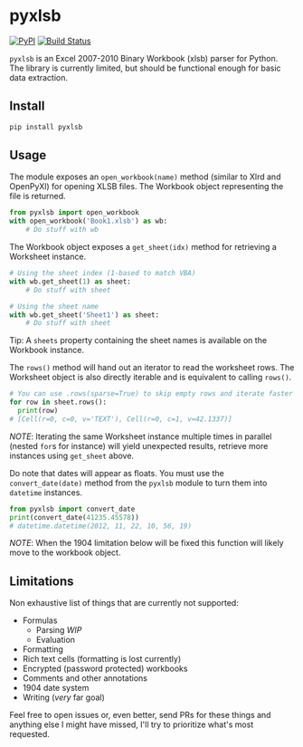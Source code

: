 pyxlsb
======

[![PyPI](https://img.shields.io/pypi/v/pyxlsb.svg)](https://pypi.python.org/pypi/pyxlsb)
[![Build Status](https://travis-ci.org/wwwiiilll/pyxlsb.svg?branch=master)](https://travis-ci.org/wwwiiilll/pyxlsb)

`pyxlsb` is an Excel 2007-2010 Binary Workbook (xlsb) parser for Python.
The library is currently limited, but should be functional enough for basic
data extraction.

Install
-------

```bash
pip install pyxlsb
```

Usage
-----

The module exposes an `open_workbook(name)` method (similar to Xlrd and
OpenPyXl) for opening XLSB files. The Workbook object representing the file is
returned.

```python
from pyxlsb import open_workbook
with open_workbook('Book1.xlsb') as wb:
    # Do stuff with wb
```

The Workbook object exposes a `get_sheet(idx)` method for retrieving a
Worksheet instance.

```python
# Using the sheet index (1-based to match VBA)
with wb.get_sheet(1) as sheet:
    # Do stuff with sheet

# Using the sheet name
with wb.get_sheet('Sheet1') as sheet:
    # Do stuff with sheet
```

Tip: A `sheets` property containing the sheet names is available on the
Workbook instance.

The `rows()` method will hand out an iterator to read the worksheet rows. The
Worksheet object is also directly iterable and is equivalent to calling
`rows()`.

```python
# You can use .rows(sparse=True) to skip empty rows and iterate faster
for row in sheet.rows():
  print(row)
# [Cell(r=0, c=0, v='TEXT'), Cell(r=0, c=1, v=42.1337)]
```

*NOTE*: Iterating the same Worksheet instance multiple times in parallel (nested
`for`s for instance) will yield unexpected results, retrieve more instances
using `get_sheet` above.

Do note that dates will appear as floats. You must use the `convert_date(date)`
method from the `pyxlsb` module to turn them into `datetime` instances.

```python
from pyxlsb import convert_date
print(convert_date(41235.45578))
# datetime.datetime(2012, 11, 22, 10, 56, 19)
```

*NOTE*: When the 1904 limitation below will be fixed this function will likely
move to the workbook object.

Limitations
-----------

Non exhaustive list of things that are currently not supported:

  - Formulas
    - Parsing *WIP*
    - Evaluation
  - Formatting
  - Rich text cells (formatting is lost currently)
  - Encrypted (password protected) workbooks
  - Comments and other annotations
  - 1904 date system
  - Writing (*very* far goal)

Feel free to open issues or, even better, send PRs for these things and anything
else I might have missed, I'll try to prioritize what's most requested.
